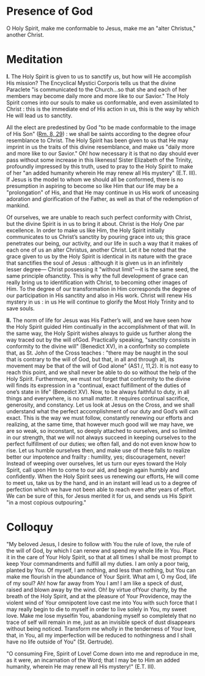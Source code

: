 # Presence of God

O Holy Spirit, make me conformable to Jesus, make me an "alter Christus," another Christ.

# Meditation

**I.** The Holy Spirit is given to us to sanctify us, but how will He accomplish His mission? The Encyclical Mystici Corporis tells us that the divine Paraclete "is communicated to the Church...so that she and each of her members may become daily more and more like to our Savior." The Holy Spirit comes into our souls to make us conformable, and even assimilated to Christ : this is the immediate end of His action in us, this is the way by which He will lead us to sanctity.

All the elect are predestined by God "to be made conformable to the image of His Son" ([Rm. 8, 29](https://vulgata.online/bible/Rm.8?ed=DR2&vfn=DR2.Rm.8.29:vs)) : we shall be saints according to the degree ofour resemblance to Christ. The Holy Spirit has been given to us that He may imprint in us the traits of this divine resemblance, and make us "daily more and more like to our Savior." Oh! how necessary it is that no day should ever pass without some increase in this likeness! Sister Elizabeth of the Trinity, profoundly impressed by this truth, used to pray to the Holy Spirit to make of her "an added humanity wherein He may renew all His mystery" (E.T. III). If Jesus is the model to whom we should all be conformed, there is no presumption in aspiring to become so like Him that our life may be a "prolongation" of His, and that He may continue in us His work of unceasing adoration and glorification of the Father, as well as that of the redemption of mankind.

Of ourselves, we are unable to reach such perfect conformity with Christ, but the divine Spirit is in us to bring it about. Christ is the Holy One par excellence. In order to make us like Him, the Holy Spirit initially communicates to us Christ’s sanctity by pouring grace into us; this grace penetrates our being, our activity, and our life in such a way that it makes of each one of us an alter Christus, another Christ. Let it be noted that the grace given to us by the Holy Spirit is identical in its nature with the grace that sanctifies the soul of Jesus : although it is given us in an infinitely lesser degree— Christ possessing it "without limit"—it is the same seed, the same principle ofsanctity. This is why the full development of grace can really bring us to identification with Christ, to becoming other images of Him. To the degree of our transformation in Him corresponds the degree of our participation in His sanctity and also in His work. Christ will renew His mystery in us : in us He will continue to glorify the Most Holy Trinity and to save souls.

**II.** The norm of life for Jesus was His Father’s will, and we have seen how the Holy Spirit guided Him continually in the accomplishment of that will. In the same way, the Holy Spirit wishes always to guide us further along the way traced out by the will ofGod. Practically speaking, "sanctity consists in conformity to the divine will" (Benedict XV), in a conforfnity so complete that, as St. John of the Cross teaches : "there may be naught in the soul that is contrary to the will of God, but that, in all and through all, its movement may be that of the will of God alone" (AS1 /, 11,2). It is not easy to reach this point, and we shall never be able to do so without the help of the Holy Spirit. Furthermore, we must not forget that conformity to the divine will finds its expression in a "continual, exact fulfillment of the duties of one’s state in life" (Benedict XV). Now, to be always faithful to duty, in all things and everywhere, is no small matter. It requires continual sacrifice, generosity, and constancy. Let us look at Jesus on the Cross, and we shall understand what the perfect accomplishment of our duty and God’s will can exact. This is the way we must follow, constantly renewing our efforts and realizing, at the same time, that however much good will we may have, we are so weak, so inconstant, so deeply attached to ourselves, and so limited in our strength, that we will not always succeed in keeping ourselves to the perfect fulfillment of our duties; we often fall, and do not even know how to rise. Let us humble ourselves then, and make use of these falls to realize better our impotence and frailty : humility, yes; discouragement, never! Instead of weeping over ourselves, let us turn our eyes toward the Holy Spirit, call upon Him to come to our aid, and begin again humbly and confidently. When the Holy Spirit sees us renewing our efforts, He will come to meet us, take us by the hand, and in an instant will lead us to a degree of perfection which we have not been able to reach even after years of effort. We can be sure of this, for Jesus merited it for us, and sends us His Spirit "in a most copious outpouring."

# Colloquy

"My beloved Jesus, I desire to follow with You the rule of love, the rule of the will of God, by which I can renew and spend my whole life in You. Place it in the care of Your Holy Spirit, so that at all times I shall be most prompt to keep Your commandments and fulfill all my duties. I am only a poor twig, planted by You. Of myself, I am nothing, and less than nothing, but You can make me flourish in the abundance of Your Spirit. What am I, O my God, life of my soul? Ah! how far away from You I am! I am like a speck of dust, raised and blown away by the wind. Oh! by virtue ofYour charity, by the breath of the Holy Spirit, and at the pleasure of Your Providence, may the violent wind of Your omnipotent love cast me into You with such force that I may really begin to die to myself in order to live solely in You, my sweet love. Make me lose myselfin You, abandoning myself so completely that no trace of self will remain in me, just as an invisible speck of dust disappears without being noticed. Transform me wholly in the tenderness of Your love, that, in You, all my imperfection will be reduced to nothingness and I shall have no life outside of You" (St. Gertrude).

"O consuming Fire, Spirit of Love! Come down into me and reproduce in me, as it were, an incarnation of the Word; that I may be to Him an added humanity, wherein He may renew all His mystery!" (E.T. III).
